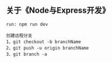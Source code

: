 ## 关于《Node与Express开发》

```
run: npm run dev
```

```
创建远程分支
1、git checkout -b branchName
2、git push -u origin branchName
3、git branch -a
```